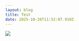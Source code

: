 ```yaml
---
layout: blog
title: Test
date: 2025-10-26T11:52:07.910Z
---
```

![](images/uploads/6a9297b3-0d74-4bb1-a7bd-75fb7c1657bc-2060x1391.jpeg)